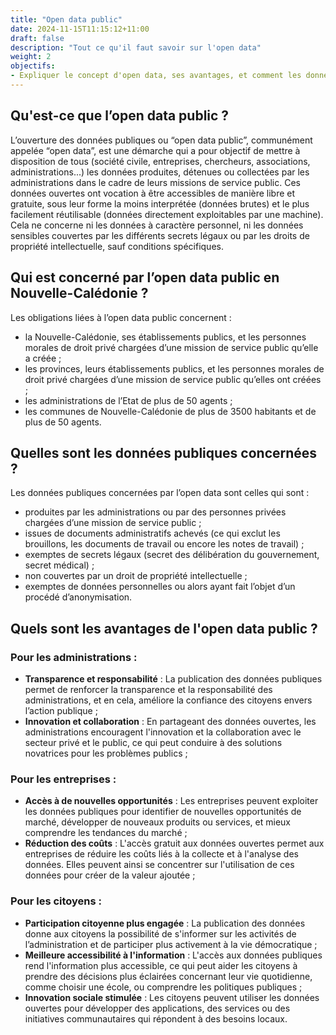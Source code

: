 ```yaml
---
title: "Open data public"
date: 2024-11-15T11:15:12+11:00
draft: false
description: "Tout ce qu'il faut savoir sur l'open data"
weight: 2
objectifs:
- Expliquer le concept d'open data, ses avantages, et comment les données publiques ouvertes peuvent être utilisées pour promouvoir la transparence, l'efficacité et la participation citoyenne.
---
```




## Qu'est-ce que l’open data public ?
L’ouverture des données publiques ou “open data public”, communément appelée “open data”, est une démarche qui a pour objectif de mettre à disposition de tous (société civile, entreprises, chercheurs, associations, administrations...) les données produites, détenues ou collectées par les administrations dans le cadre de leurs missions de service public.
Ces données ouvertes ont vocation à être accessibles de manière libre et gratuite, sous leur forme la moins interprétée (données brutes) et le plus facilement réutilisable (données directement exploitables par une machine).
Cela ne concerne ni les données à caractère personnel, ni les données sensibles couvertes par les différents secrets légaux ou par les droits de propriété intellectuelle, sauf conditions spécifiques.

## Qui est concerné par l’open data public en Nouvelle-Calédonie ? 
Les obligations liées à l’open data public concernent : 
- la Nouvelle-Calédonie, ses établissements publics, et les personnes morales de droit privé chargées d’une mission de service public qu’elle a créée ; 
- les provinces, leurs établissements publics, et les personnes morales de droit privé chargées d’une mission de service public qu’elles ont créées ; 
- les administrations de l’Etat de plus de 50 agents ; 
- les communes de Nouvelle-Calédonie de plus de 3500 habitants et de plus de 50 agents. 

## Quelles sont les données publiques concernées ? 
Les données publiques concernées par l’open data sont celles qui sont : 
- produites par les administrations ou par des personnes privées chargées d’une mission de service public ; 
- issues de documents administratifs achevés (ce qui exclut les brouillons, les documents de travail ou encore les notes de travail) ; 
- exemptes de secrets légaux (secret des délibération du gouvernement, secret médical) ; 
- non couvertes par un droit de propriété intellectuelle ;
- exemptes de données personnelles ou alors ayant fait l’objet d’un procédé d’anonymisation. 

## Quels sont les avantages de l'open data public ?

### Pour les administrations : 
- **Transparence et responsabilité** : La publication des données publiques permet de renforcer la transparence et la responsabilité des administrations, et en cela, améliore la confiance des citoyens envers l’action publique ;
- **Innovation et collaboration** : En partageant des données ouvertes, les administrations encouragent l'innovation et la collaboration avec le secteur privé et le public, ce qui peut conduire à des solutions novatrices pour les problèmes publics ;
### Pour les entreprises :
- **Accès à de nouvelles opportunités** :
Les entreprises peuvent exploiter les données publiques pour identifier de nouvelles opportunités de marché, développer de nouveaux produits ou services, et mieux comprendre les tendances du marché ;
- **Réduction des coûts** : L'accès gratuit aux données ouvertes permet aux entreprises de réduire les coûts liés à la collecte et à l'analyse des données. Elles peuvent ainsi se concentrer sur l'utilisation de ces données pour créer de la valeur ajoutée ;
### Pour les citoyens :
- **Participation citoyenne plus engagée** : La publication des données donne aux citoyens la possibilité de s'informer sur les activités de l’administration et de participer plus activement à la vie démocratique ;
- **Meilleure accessibilité à l'information** : L'accès aux données publiques rend l'information plus accessible, ce qui peut aider les citoyens à prendre des décisions plus éclairées concernant leur vie quotidienne, comme choisir une école, ou comprendre les politiques publiques ;
- **Innovation sociale stimulée** : Les citoyens peuvent utiliser les données ouvertes pour développer des applications, des services ou des initiatives communautaires qui répondent à des besoins locaux.
